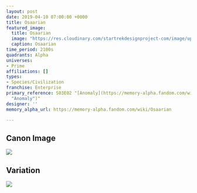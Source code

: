 ```yaml
---
layout: post
date: 2019-04-10 07:00:00 +0000
title: Osaarian
featured_image:
  title: Osaarian
  image: "https://res.cloudinary.com/startrekdesignproject-com/image/upload/v1554937982/Osaarian.png"
  caption: Osaarian
time_period: 2100s
quadrants: Alpha
universes:
- Prime
affiliations: []
types:
- Species/Civilization
franchise: Enterprise
primary_reference: S03E02 "[Anomaly](https://memory-alpha.fandom.com/wiki/Anomaly
  "Anomaly")"
designer: ''
memory_alpha_url: https://memory-alpha.fandom.com/wiki/Osaarian

---
```

## Canon Image

![](https://res.cloudinary.com/startrekdesignproject-com/image/upload/v1554937530/Osaarian1.jpg)

## Variation

![](https://res.cloudinary.com/startrekdesignproject-com/image/upload/v1554937529/Osaarian2.jpg)